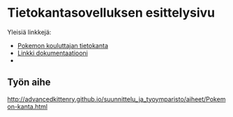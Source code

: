# Tietokantasovelluksen esittelysivu

Yleisiä linkkejä:

* [Pokemon kouluttajan tietokanta](https://terosoik.users.cs.helsinki.fi/tsoha)
* [Linkki dokumentaatiooni](doc/dokumentaatio.pdf)
* 

## Työn aihe

http://advancedkittenry.github.io/suunnittelu_ja_tyoymparisto/aiheet/Pokemon-kanta.html
